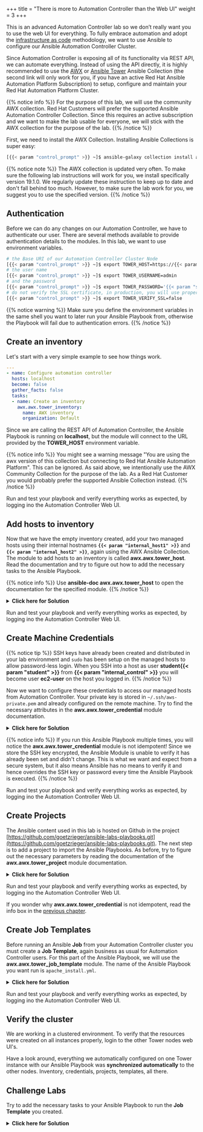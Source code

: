 +++
title = "There is more to Automation Controller than the Web UI"
weight = 3
+++

This is an advanced Automation Controller lab so we don’t really want you to use the web UI for everything. To fully embrace automation and adopt the [infrastructure as code](https://en.wikipedia.org/wiki/Infrastructure_as_code) methodology, we want to use Ansible to configure our Ansible Automation Controller Cluster.

Since Automation Controller is exposing all of its functionality via REST API, we can automate everything. Instead of using the API directly, it is highly recommended to use the [AWX](https://github.com/ansible/awx/tree/devel/awx_collection) or [Ansible Tower](https://cloud.redhat.com/ansible/automation-hub/repo/published/ansible/tower) Ansible Collection (the second link will only work for you, if you have an active Red Hat Ansible Automation Platform Subscription) to setup, configure and maintain your Red Hat Automation Platform Cluster.

{{% notice info %}}
For the purpose of this lab, we will use the community AWX collection. Red Hat Customers will prefer the supported Ansible Automation Controller Collection. Since this requires an active subscription and we want to make the lab usable for everyone, we will stick with the AWX collection for the purpose of the lab.
{{% /notice %}}

First, we need to install the AWX Collection. Installing Ansible Collections is super easy:

```bash
[{{< param "control_prompt" >}} ~]$ ansible-galaxy collection install awx.awx:19.1.0
```

{{% notice note %}}
The AWX collection is updated very often. To make sure the following lab instructions will work for you, we install specifically version 19.1.0. We regularly update these instruction to keep up to date and don't fall behind too much. However, to make sure the lab work for you, we suggest you to use the specified version.
{{% /notice %}}

## Authentication

Before we can do any changes on our Automation Controller, we have to authenticate our user. There are several methods available to provide authentication details to the modules. In this lab, we want to use environment variables.

```bash
# the Base URI of our Automation Controller Cluster Node
[{{< param "control_prompt" >}} ~]$ export TOWER_HOST=https://{{< param "external_tower" >}}
# the user name
[{{< param "control_prompt" >}} ~]$ export TOWER_USERNAME=admin
# and the password
[{{< param "control_prompt" >}} ~]$ export TOWER_PASSWORD='{{< param "secret_password" >}}'
# do not verify the SSL certificate, in production, you will use proper SSL certificates and not need this option or set it to True
[{{< param "control_prompt" >}} ~]$ export TOWER_VERIFY_SSL=false
```

{{% notice warning %}}
Make sure you define the environment variables in the same shell you want to later run your Ansible Playbook from, otherwise the Playbook will fail due to authentication errors.
{{% /notice %}}

## Create an inventory

Let's start with a very simple example to see how things work.

```yaml
---
- name: Configure automation controller
  hosts: localhost
  become: false
  gather_facts: false
  tasks:
  - name: Create an inventory
    awx.awx.tower_inventory:
      name: AWX inventory
      organization: Default
```

Since we are calling the REST API of Automation Controller, the Ansible Playbook is running on **localhost**, but the module will connect to the URL provided by the **TOWER_HOST** environment variable.

{{% notice info %}}
You might see a warning message "You are using the awx version of this collection but connecting to Red Hat Ansible Automation Platform". This can be ignored. As said above, we intentionally use the AWX Community Collection for the purpose of the lab. As a Red Hat Customer you would probably prefer the supported Ansible Collection instead.
{{% /notice %}}

Run and test your playbook and verify everything works as expected, by logging ino the Automation Controller Web UI.

## Add hosts to inventory

Now that we have the empty inventory created, add your two managed hosts using their internal hostnames **`{{< param "internal_host1" >}}`** and **`{{< param "internal_host2" >}}`**, again using the AWX Ansible Collection. The module to add hosts to an inventory is called **awx.awx.tower_host**. Read the documentation and try to figure out how to add the necessary tasks to the Ansible Playbook.

{{% notice info %}}
Use **ansible-doc awx.awx.tower_host** to open the documentation for the specified module.
{{% /notice %}}

<details><summary><b>Click here for Solution</b></summary>
<hr/>
<p>

```yaml
---
- name: Configure automation controller
  hosts: localhost
  become: false
  gather_facts: false
  tasks:
  - name: Create an inventory
    awx.awx.tower_inventory:
      name: AWX inventory
      organization: Default
  - name: Add hosts to inventory
    awx.awx.tower_host:
      name: "{{  item }}"
      inventory: AWX inventory
      state: present
    loop:
      - {{< param "internal_host1" >}}
      - {{< param "internal_host2" >}}
```

</p>
<hr/>
</details>

Run and test your playbook and verify everything works as expected, by logging ino the Automation Controller Web UI.

## Create Machine Credentials

{{% notice tip %}}
SSH keys have already been created and distributed in your lab environment and `sudo` has been setup on the managed hosts to allow password-less login. When you SSH into a host as user **student{{< param "student" >}}** from **{{< param "internal_control" >}}** you will become user **ec2-user** on the host you logged in.
{{% /notice %}}

Now we want to configure these credentials to access our managed hosts from Automation Controller. Your private key is stored in `~/.ssh/aws-private.pem` and already configured on the remote machine. Try to find the necessary attributes in the **awx.awx.tower_credential** module documentation.

<details><summary><b>Click here for Solution</b></summary>
<hr/>
<p>

```yaml
---
- name: Configure automation controller
  hosts: localhost
  become: false
  gather_facts: false
  tasks:
  - name: Create an inventory
    awx.awx.tower_inventory:
      name: AWX inventory
      organization: Default
  - name: Add hosts to inventory
    awx.awx.tower_host:
      name: "{{  item }}"
      inventory: AWX inventory
      state: present
    loop:
      - {{< param "internal_host1" >}}
      - {{< param "internal_host2" >}}
  - name: Machine Credentials
    awx.awx.tower_credential:
      name: AWX Credentials
      kind: ssh
      organization: Default
      inputs:
        username: ec2-user
        ssh_key_data: "{{ lookup('file', '~/.ssh/aws-private.pem' ) }}"
```

</p>
<hr/>
</details>

{{% notice info %}}
If you run this Ansible Playbook multiple times, you will notice the **awx.awx.tower_credential** module is not idempotent! Since we store the SSH key encrypted, the Ansible Module is unable to verify it has already been set and didn't change. This is what we want and expect from a secure system, but it also means Ansible has no means to verify it and hence overrides the SSH key or password every time the Ansible Playbook is executed.
{{% /notice %}}

Run and test your playbook and verify everything works as expected, by logging ino the Automation Controller Web UI.

## Create Projects

The Ansible content used in this lab is hosted on Github in the project [https://github.com/goetzrieger/ansible-labs-playbooks.git](https://github.com/goetzrieger/ansible-labs-playbooks.git). The next step is to add a project to import the Ansible Playbooks. As before, try to figure out the necessary parameters by reading the documentation of the **awx.awx.tower_project** module documentation.

<details><summary><b>Click here for Solution</b></summary>
<hr/>
<p>

```yaml
---
- name: Configure automation controller
  hosts: localhost
  become: false
  gather_facts: false
  tasks:
  - name: Create an inventory
    awx.awx.tower_inventory:
      name: AWX inventory
      organization: Default
  - name: Add hosts to inventory
    awx.awx.tower_host:
      name: "{{  item }}"
      inventory: AWX inventory
      state: present
    loop:
      - {{< param "internal_host1" >}}
      - {{< param "internal_host2" >}}
  - name: Machine Credentials
    awx.awx.tower_credential:
      name: AWX Credentials
      kind: ssh
      organization: Default
      inputs:
        username: ec2-user
        ssh_key_data: "{{ lookup('file', '~/.ssh/aws-private.pem' ) }}"
  - name: AWX Project
    awx.awx.tower_project:
      name: AWX Project
      organization: Default
      state: present
      scm_update_on_launch: True
      scm_delete_on_update: True
      scm_type: git
      scm_url: https://github.com/goetzrieger/ansible-labs-playbooks.git
```

</p>
<hr/>
</details>

Run and test your playbook and verify everything works as expected, by logging ino the Automation Controller Web UI.

If you wonder why **awx.awx.tower_credential** is not idempotent, read the info box in the [previous chapter](#create-machine-credentials).

## Create Job Templates

Before running an Ansible **Job** from your Automation Controller cluster you must create a **Job Template**, again business as usual for Automation Controller users. For this part of the Ansible Playbook, we will use the **awx.awx.tower_job_template** module. The name of the Ansible Playbook you want run is `apache_install.yml`.

<details><summary><b>Click here for Solution</b></summary>
<hr/>
<p>

```yaml
---
- name: Configure automation controller
  hosts: localhost
  become: false
  gather_facts: false
  tasks:
  - name: Create an inventory
    awx.awx.tower_inventory:
      name: AWX inventory
      organization: Default
  - name: Add hosts to inventory
    awx.awx.tower_host:
      name: "{{  item }}"
      inventory: AWX inventory
      state: present
    loop:
      - {{< param "internal_host1" >}}
      - {{< param "internal_host2" >}}
  - name: Machine Credentials
    awx.awx.tower_credential:
      name: AWX Credentials
      kind: ssh
      organization: Default
      inputs:
        username: ec2-user
        ssh_key_data: "{{ lookup('file', '~/.ssh/aws-private.pem' ) }}"
  - name: AWX Project
    awx.awx.tower_project:
      name: AWX Project
      organization: Default
      state: present
      scm_update_on_launch: True
      scm_delete_on_update: True
      scm_type: git
      scm_url: https://github.com/goetzrieger/ansible-labs-playbooks.git
  - name: AWX Job Template
    awx.awx.tower_job_template:
      name: Install Apache
      organization: Default
      state: present
      inventory: AWX inventory
      become_enabled: True
      playbook: apache_install.yml
      project: AWX Project
      credential: AWX Credentials

```

</p>
<hr/>
</details>

Run and test your playbook and verify everything works as expected, by logging ino the Automation Controller Web UI.

## Verify the cluster

We are working in a clustered environment. To verify that the resources were created on all instances properly, login to the other Tower nodes web UI's.

Have a look around, everything we automatically configured on one Tower instance with our Ansible Playbook was **synchronized automatically** to the other nodes. Inventory, credentials, projects, templates, all there.

## Challenge Labs

Try to add the necessary tasks to your Ansible Playbook to run the **Job Template** you created.

<details><summary><b>Click here for Solution</b></summary>
<hr/>
<p>

This is a Challenge Lab! No solution here. If you don't know where to look, check out the documentation of the **awx.awx.tower_job_template** module.

</p>
<hr/>
</details>